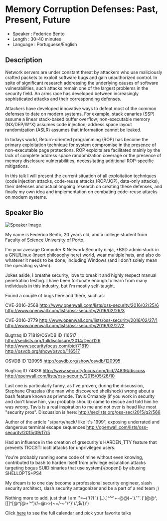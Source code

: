 Memory Corruption Defenses: Past, Present, Future
========================

* Speaker   : Federico Bento
* Length    : 30-40 minutes
* Language  : Portuguese/English

Description
-----------

Network servers are under constant threat by attackers
who use maliciously crafted packets to exploit software bugs
and gain unauthorized control. In spite of significant research
addressing the underlying causes of software vulnerabilities,
such attacks remain one of the largest problems
in the security field. An arms race has developed between
increasingly sophisticated attacks and their corresponding
defenses.

Attackers have developed innovative ways to defeat most of the common 
defenses to date on modern systems. For example,
stack canaries (SSP) assume a linear stack-based buffer overflow; non-executable
memory (NX/DEP/W^X) assumes code injection; 
address space layout randomization (ASLR) assumes that information cannot be leaked.

In todays world, Return-oriented programming (ROP) has become the primary exploitation technique for
system compromise in the presence of non-executable page protections. ROP exploits are
facilitated mainly by the lack of complete address space randomization coverage or the presence
of memory disclosure vulnerabilities, necessitating additional ROP-specific mitigations.

In this talk I will present the current situation of all exploitation techniques 
(code injection attacks, code-reuse attacks (ROP/JOP), data-only attacks), their defenses 
and actual ongoing research on creating these defenses, and finally my own idea 
and implementation on combating code-reuse attacks on modern systems.


Speaker Bio
-----------

![Speaker Image](http://aefcup.pt/wp/wp-content/uploads/DSC00340.jpg)

My name is Federico Bento, 20 years old, and a college student from Faculty of Science University of Porto.

I'm your average Computer & Network Security ninja, *BSD admin stuck in a 
GNU/Linux (insert philosophy here) world, wear multiple hats, and also do 
whatever it needs to be done, including Windows (and I don't solely mean the operating system). 

Jokes aside, I breathe security, love to break it and highly respect manual penetration testing. 
I have been fortunate enough to learn from many individuals in this industry, but i'm mostly self-taught.

Found a couple of bugs here and there, such as:

CVE-2016-2568
http://www.openwall.com/lists/oss-security/2016/02/25/6
http://www.openwall.com/lists/oss-security/2016/02/26/3

CVE-2016-2779
http://www.openwall.com/lists/oss-security/2016/02/27/1
http://www.openwall.com/lists/oss-security/2016/02/27/2

Bugtraq ID 71819/OSVDB ID 116517
http://seclists.org/fulldisclosure/2014/Dec/126 
http://www.securityfocus.com/bid/71819
http://osvdb.org/show/osvdb/116517

OSVDB ID 120995
http://osvdb.org/show/osvdb/120995

Bugtraq ID 74836
http://www.securityfocus.com/bid/74836/discuss
http://openwall.com/lists/oss-security/2015/05/26/10 

Last one is particularly funny, as I've proven, during the discussion, 
Stephane Chazelas (the man who discovered shellshock) wrong about a bash feature known as privmode. 
Tavis Ormandy (if you work in security and don't know him, you probably should) came to rescue 
and told him he was wrong. Tavis is a real inspiration to me and not over is head like most "security pros". 
Discussion is here:
http://seclists.org/oss-sec/2015/q2/566

Author of the article "s/party/hack/ like it's 1999", exposing underrated and dangerous terminal escape sequences
http://openwall.com/lists/oss-security/2015/09/17/5

Had an influence in the creation of grsecurity's HARDEN_TTY feature that prevents TIOCSTI ioctl attacks 
for unprivileged users.

You're probably running some code of mine without even knowing, contributed to bash to harden itself 
from privilege escalation attacks targeting bogus SUID binaries that use system()/popen() by abusing SHELLOPTS+PS4

My dream is to one day become a professional security engineer, slash security architect,
slash security antagonizer and be a part of a red team ;)

Nothing more to add, just that I am
''=~('(?{'.('[_).]^'^'+-@@)~').'"'.(']@@^,[[]^[@_^[@+_'^')//~@>>)~=/-~"/^}').',$/})')

Click [here][1] to see the full calendar and pick your favorite talks

[1]: https://pixels.camp/schedule/
